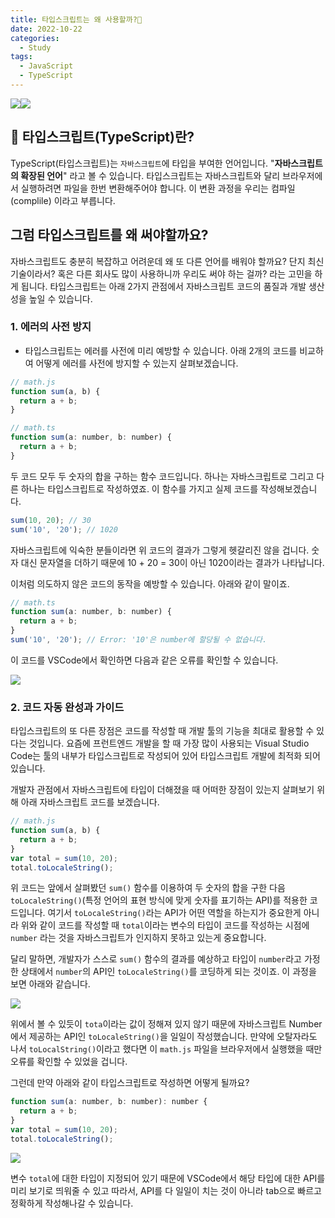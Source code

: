 ```yaml
---
title: 타입스크립트는 왜 사용할까?🤔
date: 2022-10-22
categories:
  - Study
tags:
  - JavaScript
  - TypeScript
---
```


![](https://velog.velcdn.com/images/gusdh2/post/2488ce44-f812-42f4-ae7a-5b2c0882dff2/image.png)![](https://velog.velcdn.com/images/gusdh2/post/8bd83e9a-e383-4ca4-a2c0-da5ca30cfc15/image.png)

## 🧐 타입스크립트(TypeScript)란?

TypeScript(타입스크립트)는 `자바스크립트`에 타입을 부여한 언어입니다. "**자바스크립트의 확장된 언어**" 라고 볼 수 있습니다. 타입스크립트는 자바스크립트와 달리 브라우저에서 실행하려면 파일을 한번 변환해주어야 합니다. 이 변환 과정을 우리는 컴파일(complile) 이라고 부릅니다.

## 그럼 타입스크립트를 왜 써야할까요?

자바스크립트도 충분히 복잡하고 어려운데 왜 또 다른 언어를 배워야 할까요? 단지 최신 기술이라서? 혹은 다른 회사도 많이 사용하니까 우리도 써야 하는 걸까? 라는 고민을 하게 됩니다. 타입스크립트는 아래 2가지 관점에서 자바스크립트 코드의 품질과 개발 생산성을 높일 수 있습니다.

### 1. 에러의 사전 방지

- 타입스크립트는 에러를 사전에 미리 예방할 수 있습니다. 아래 2개의 코드를 비교하여 어떻게 에러를 사전에 방지할 수 있는지 살펴보겠습니다.

```js
// math.js
function sum(a, b) {
  return a + b;
}
```

```js
// math.ts
function sum(a: number, b: number) {
  return a + b;
}
```

두 코드 모두 두 숫자의 합을 구하는 함수 코드입니다. 하나는 자바스크립트로 그리고 다른 하나는 타입스크립트로 작성하였죠. 이 함수를 가지고 실제 코드를 작성해보겠습니다.

```js
sum(10, 20); // 30
sum('10', '20'); // 1020
```

자바스크립트에 익숙한 분들이라면 위 코드의 결과가 그렇게 헷갈리진 않을 겁니다. 숫자 대신 문자열을 더하기 때문에 10 + 20 = 30이 아닌 1020이라는 결과가 나타납니다.

이처럼 의도하지 않은 코드의 동작을 예방할 수 있습니다. 아래와 같이 말이죠.

```js
// math.ts
function sum(a: number, b: number) {
  return a + b;
}
sum('10', '20'); // Error: '10'은 number에 할당될 수 없습니다.
```

이 코드를 VSCode에서 확인하면 다음과 같은 오류를 확인할 수 있습니다.

![](https://velog.velcdn.com/images/gusdh2/post/2a0b1406-df51-41c8-bebf-5826457c702a/image.png)

### 2. 코드 자동 완성과 가이드

타입스크립트의 또 다른 장점은 코드를 작성할 때 개발 툴의 기능을 최대로 활용할 수 있다는 것입니다. 요즘에 프런트엔드 개발을 할 때 가장 많이 사용되는 Visual Studio Code는 툴의 내부가 타입스크립트로 작성되어 있어 타입스크립트 개발에 최적화 되어 있습니다.

개발자 관점에서 자바스크립트에 타입이 더해졌을 때 어떠한 장점이 있는지 살펴보기 위해 아래 자바스크립트 코드를 보겠습니다.

```js
// math.js
function sum(a, b) {
  return a + b;
}
var total = sum(10, 20);
total.toLocaleString();
```

위 코드는 앞에서 살펴봤던 `sum()` 함수를 이용하여 두 숫자의 합을 구한 다음 `toLocaleString()`(특정 언어의 표현 방식에 맞게 숫자를 표기하는 API)를 적용한 코드입니다. 여기서 `toLocaleString()`라는 API가 어떤 역할을 하는지가 중요한게 아니라 위와 같이 코드를 작성할 때 `total`이라는 변수의 타입이 코드를 작성하는 시점에 `number` 라는 것을 자바스크립트가 인지하지 못하고 있는게 중요합니다.

달리 말하면, 개발자가 스스로 `sum()` 함수의 결과를 예상하고 타입이 `number`라고 가정한 상태에서 `number`의 API인 `toLocaleString()`를 코딩하게 되는 것이죠. 이 과정을 보면 아래와 같습니다.

![](https://velog.velcdn.com/images/gusdh2/post/ae08462f-0482-46cf-a044-ace0895e7c1e/image.png)

위에서 볼 수 있듯이 `tota`이라는 값이 정해져 있지 않기 때문에 자바스크립트 Number에서 제공하는 API인 `toLocaleString()`을 일일이 작성했습니다. 만약에 오탈자라도 나서 `toLocalString()`이라고 했다면 이 `math.js` 파일을 브라우저에서 실행했을 때만 오류를 확인할 수 있었을 겁니다.

그런데 만약 아래와 같이 타입스크립트로 작성하면 어떻게 될까요?

```js
function sum(a: number, b: number): number {
  return a + b;
}
var total = sum(10, 20);
total.toLocaleString();
```

![](https://velog.velcdn.com/images/gusdh2/post/cbd515ec-4f92-4da9-9cd6-92e6e539d79f/image.png)

변수 `total`에 대한 타입이 지정되어 있기 때문에 VSCode에서 해당 타입에 대한 API를 미리 보기로 띄워줄 수 있고 따라서, API를 다 일일이 치는 것이 아니라 tab으로 빠르고 정확하게 작성해나갈 수 있습니다.
